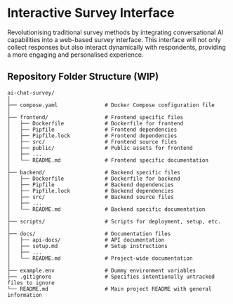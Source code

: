 # Interactive Survey Interface

Revolutionising traditional survey methods by integrating conversational AI capabilities into a web-based survey interface. This interface will not only collect responses but also interact dynamically with respondents, providing a more engaging and personalised experience.

## Repository Folder Structure (WIP)

```shell
ai-chat-survey/
│
├── compose.yaml               # Docker Compose configuration file
│
├── frontend/                  # Frontend specific files
│   ├── Dockerfile             # Dockerfile for frontend
│   ├── Pipfile                # Frontend dependencies
│   ├── Pipfile.lock           # Frontend dependencies
│   ├── src/                   # Frontend source files
│   ├── public/                # Public assets for frontend
│   ├── ...
│   └── README.md              # Frontend specific documentation
│
├── backend/                   # Backend specific files
│   ├── Dockerfile             # Dockerfile for backend
│   ├── Pipfile                # Backend dependencies
│   ├── Pipfile.lock           # Backend dependencies
│   ├── src/                   # Backend source files
│   ├── ...
│   └── README.md              # Backend specific documentation
│
├── scripts/                   # Scripts for deployment, setup, etc.
│
├── docs/                      # Documentation files
│   ├── api-docs/              # API documentation
│   ├── setup.md               # Setup instructions
│   ├── ...
│   └── README.md              # Project-wide documentation
│
├── example.env                # Dummy environment variables
├── .gitignore                 # Specifies intentionally untracked files to ignore
└── README.md                  # Main project README with general information
```
